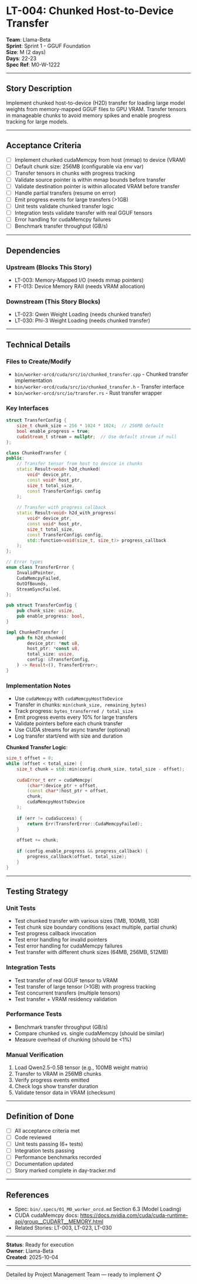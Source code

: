 # LT-004: Chunked Host-to-Device Transfer

**Team**: Llama-Beta  
**Sprint**: Sprint 1 - GGUF Foundation  
**Size**: M (2 days)  
**Days**: 22-23  
**Spec Ref**: M0-W-1222

---

## Story Description

Implement chunked host-to-device (H2D) transfer for loading large model weights from memory-mapped GGUF files to GPU VRAM. Transfer tensors in manageable chunks to avoid memory spikes and enable progress tracking for large models.

---

## Acceptance Criteria

- [ ] Implement chunked cudaMemcpy from host (mmap) to device (VRAM)
- [ ] Default chunk size: 256MB (configurable via env var)
- [ ] Transfer tensors in chunks with progress tracking
- [ ] Validate source pointer is within mmap bounds before transfer
- [ ] Validate destination pointer is within allocated VRAM before transfer
- [ ] Handle partial transfers (resume on error)
- [ ] Emit progress events for large transfers (>1GB)
- [ ] Unit tests validate chunked transfer logic
- [ ] Integration tests validate transfer with real GGUF tensors
- [ ] Error handling for cudaMemcpy failures
- [ ] Benchmark transfer throughput (GB/s)

---

## Dependencies

### Upstream (Blocks This Story)
- LT-003: Memory-Mapped I/O (needs mmap pointers)
- FT-013: Device Memory RAII (needs VRAM allocation)

### Downstream (This Story Blocks)
- LT-023: Qwen Weight Loading (needs chunked transfer)
- LT-030: Phi-3 Weight Loading (needs chunked transfer)

---

## Technical Details

### Files to Create/Modify
- `bin/worker-orcd/cuda/src/io/chunked_transfer.cpp` - Chunked transfer implementation
- `bin/worker-orcd/cuda/src/io/chunked_transfer.h` - Transfer interface
- `bin/worker-orcd/src/io/transfer.rs` - Rust transfer wrapper

### Key Interfaces
```cpp
struct TransferConfig {
    size_t chunk_size = 256 * 1024 * 1024;  // 256MB default
    bool enable_progress = true;
    cudaStream_t stream = nullptr;  // Use default stream if null
};

class ChunkedTransfer {
public:
    // Transfer tensor from host to device in chunks
    static Result<void> h2d_chunked(
        void* device_ptr,
        const void* host_ptr,
        size_t total_size,
        const TransferConfig& config
    );
    
    // Transfer with progress callback
    static Result<void> h2d_with_progress(
        void* device_ptr,
        const void* host_ptr,
        size_t total_size,
        const TransferConfig& config,
        std::function<void(size_t, size_t)> progress_callback
    );
};

// Error types
enum class TransferError {
    InvalidPointer,
    CudaMemcpyFailed,
    OutOfBounds,
    StreamSyncFailed,
};
```

```rust
pub struct TransferConfig {
    pub chunk_size: usize,
    pub enable_progress: bool,
}

impl ChunkedTransfer {
    pub fn h2d_chunked(
        device_ptr: *mut u8,
        host_ptr: *const u8,
        total_size: usize,
        config: &TransferConfig,
    ) -> Result<(), TransferError>;
}
```

### Implementation Notes
- Use `cudaMemcpy` with `cudaMemcpyHostToDevice`
- Transfer in chunks: `min(chunk_size, remaining_bytes)`
- Track progress: `bytes_transferred / total_size`
- Emit progress events every 10% for large transfers
- Validate pointers before each chunk transfer
- Use CUDA streams for async transfer (optional)
- Log transfer start/end with size and duration

**Chunked Transfer Logic**:
```cpp
size_t offset = 0;
while (offset < total_size) {
    size_t chunk = std::min(config.chunk_size, total_size - offset);
    
    cudaError_t err = cudaMemcpy(
        (char*)device_ptr + offset,
        (const char*)host_ptr + offset,
        chunk,
        cudaMemcpyHostToDevice
    );
    
    if (err != cudaSuccess) {
        return Err(TransferError::CudaMemcpyFailed);
    }
    
    offset += chunk;
    
    if (config.enable_progress && progress_callback) {
        progress_callback(offset, total_size);
    }
}
```

---

## Testing Strategy

### Unit Tests
- Test chunked transfer with various sizes (1MB, 100MB, 1GB)
- Test chunk size boundary conditions (exact multiple, partial chunk)
- Test progress callback invocation
- Test error handling for invalid pointers
- Test error handling for cudaMemcpy failures
- Test transfer with different chunk sizes (64MB, 256MB, 512MB)

### Integration Tests
- Test transfer of real GGUF tensor to VRAM
- Test transfer of large tensor (>1GB) with progress tracking
- Test concurrent transfers (multiple tensors)
- Test transfer + VRAM residency validation

### Performance Tests
- Benchmark transfer throughput (GB/s)
- Compare chunked vs. single cudaMemcpy (should be similar)
- Measure overhead of chunking (should be <1%)

### Manual Verification
1. Load Qwen2.5-0.5B tensor (e.g., 100MB weight matrix)
2. Transfer to VRAM in 256MB chunks
3. Verify progress events emitted
4. Check logs show transfer duration
5. Validate tensor data in VRAM (checksum)

---

## Definition of Done

- [ ] All acceptance criteria met
- [ ] Code reviewed
- [ ] Unit tests passing (6+ tests)
- [ ] Integration tests passing
- [ ] Performance benchmarks recorded
- [ ] Documentation updated
- [ ] Story marked complete in day-tracker.md

---

## References

- Spec: `bin/.specs/01_M0_worker_orcd.md` Section 6.3 (Model Loading)
- CUDA cudaMemcpy docs: https://docs.nvidia.com/cuda/cuda-runtime-api/group__CUDART__MEMORY.html
- Related Stories: LT-003, LT-023, LT-030

---

**Status**: Ready for execution  
**Owner**: Llama-Beta  
**Created**: 2025-10-04

---

Detailed by Project Management Team — ready to implement 📋
